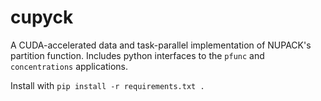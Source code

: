cupyck
======
A CUDA-accelerated data and task-parallel implementation of NUPACK's
partition function. Includes python interfaces to the `pfunc` and
`concentrations` applications.

Install with `pip install -r requirements.txt .`
